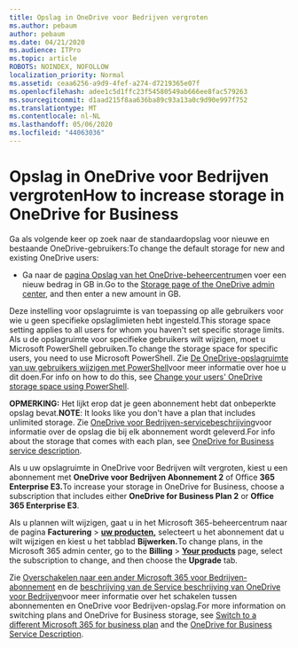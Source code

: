 ```yaml
---
title: Opslag in OneDrive voor Bedrijven vergroten
ms.author: pebaum
author: pebaum
ms.date: 04/21/2020
ms.audience: ITPro
ms.topic: article
ROBOTS: NOINDEX, NOFOLLOW
localization_priority: Normal
ms.assetid: ceaa6256-a9d9-4fef-a274-d7219365e07f
ms.openlocfilehash: adee1c5d1ffc23f54580549ab666ee8fac579263
ms.sourcegitcommit: d1aad215f8aa636ba89c93a13a0c9d90e997f752
ms.translationtype: MT
ms.contentlocale: nl-NL
ms.lasthandoff: 05/06/2020
ms.locfileid: "44063036"
---
```

# <a name="how-to-increase-storage-in-onedrive-for-business"></a><span data-ttu-id="5e728-102">Opslag in OneDrive voor Bedrijven vergroten</span><span class="sxs-lookup"><span data-stu-id="5e728-102">How to increase storage in OneDrive for Business</span></span>

<span data-ttu-id="5e728-103">Ga als volgende keer op zoek naar de standaardopslag voor nieuwe en bestaande OneDrive-gebruikers:</span><span class="sxs-lookup"><span data-stu-id="5e728-103">To change the default storage for new and existing OneDrive users:</span></span>
  
- <span data-ttu-id="5e728-104">Ga naar de [pagina Opslag van het OneDrive-beheercentrum](https://admin.onedrive.com/?v=StorageSettings)en voer een nieuw bedrag in GB in.</span><span class="sxs-lookup"><span data-stu-id="5e728-104">Go to the [Storage page of the OneDrive admin center](https://admin.onedrive.com/?v=StorageSettings), and then enter a new amount in GB.</span></span>

<span data-ttu-id="5e728-105">Deze instelling voor opslagruimte is van toepassing op alle gebruikers voor wie u geen specifieke opslaglimieten hebt ingesteld.</span><span class="sxs-lookup"><span data-stu-id="5e728-105">This storage space setting applies to all users for whom you haven't set specific storage limits.</span></span> <span data-ttu-id="5e728-106">Als u de opslagruimte voor specifieke gebruikers wilt wijzigen, moet u Microsoft PowerShell gebruiken.</span><span class="sxs-lookup"><span data-stu-id="5e728-106">To change the storage space for specific users, you need to use Microsoft PowerShell.</span></span> <span data-ttu-id="5e728-107">Zie [De OneDrive-opslagruimte van uw gebruikers wijzigen met PowerShell](https://go.microsoft.com/fwlink/?linkid=866402)voor meer informatie over hoe u dit doen.</span><span class="sxs-lookup"><span data-stu-id="5e728-107">For info on how to do this, see [Change your users' OneDrive storage space using PowerShell](https://go.microsoft.com/fwlink/?linkid=866402).</span></span>

<span data-ttu-id="5e728-108">**OPMERKING:** Het lijkt erop dat je geen abonnement hebt dat onbeperkte opslag bevat.</span><span class="sxs-lookup"><span data-stu-id="5e728-108">**NOTE**: It looks like you don't have a plan that includes unlimited storage.</span></span> <span data-ttu-id="5e728-109">Zie [OneDrive voor Bedrijven-servicebeschrijving](https://go.microsoft.com/fwlink/p/?LinkID=826071)voor informatie over de opslag die bij elk abonnement wordt geleverd.</span><span class="sxs-lookup"><span data-stu-id="5e728-109">For info about the storage that comes with each plan, see [OneDrive for Business service description](https://go.microsoft.com/fwlink/p/?LinkID=826071).</span></span>
  
<span data-ttu-id="5e728-110">Als u uw opslagruimte in OneDrive voor Bedrijven wilt vergroten, kiest u een abonnement met **OneDrive voor Bedrijven Abonnement 2** of Office **365 Enterprise E3.**</span><span class="sxs-lookup"><span data-stu-id="5e728-110">To increase your storage in OneDrive for Business, choose a subscription that includes either **OneDrive for Business Plan 2** or **Office 365 Enterprise E3**.</span></span> 
  
<span data-ttu-id="5e728-111">Als u plannen wilt wijzigen, gaat u in het Microsoft 365-beheercentrum naar de pagina **Facturering** \> **[uw producten,](https://go.microsoft.com/fwlink/p/?linkid=842054)** selecteert u het abonnement dat u wilt wijzigen en kiest u het tabblad **Bijwerken.**</span><span class="sxs-lookup"><span data-stu-id="5e728-111">To change plans, in the Microsoft 365 admin center, go to the **Billing** \> **[Your products](https://go.microsoft.com/fwlink/p/?linkid=842054)** page, select the subscription to change, and then choose the **Upgrade** tab.</span></span>
  
<span data-ttu-id="5e728-112">Zie [Overschakelen naar een ander Microsoft 365 voor Bedrijven-abonnement](https://go.microsoft.com/fwlink/?LinkId=2031117) en de [beschrijving van de Service beschrijving van OneDrive voor Bedrijven](https://go.microsoft.com/fwlink/p/?LinkId-2031122)voor meer informatie over het schakelen tussen abonnementen en OneDrive voor Bedrijven-opslag.</span><span class="sxs-lookup"><span data-stu-id="5e728-112">For more information on switching plans and OneDrive for Business storage, see [Switch to a different Microsoft 365 for business plan](https://go.microsoft.com/fwlink/?LinkId=2031117) and the [OneDrive for Business Service Description](https://go.microsoft.com/fwlink/p/?LinkId-2031122).</span></span>